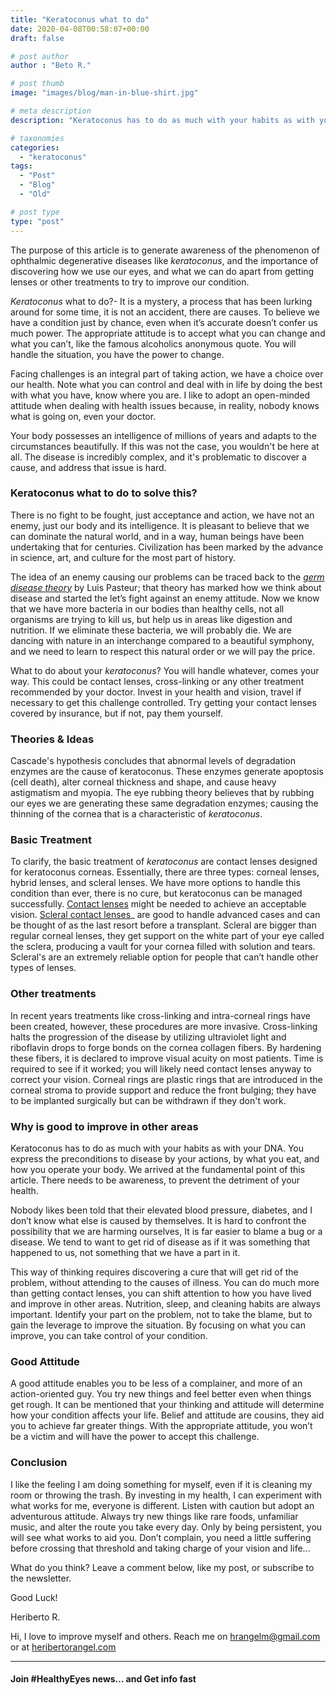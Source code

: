 ```yaml
---
title: "Keratoconus what to do"
date: 2020-04-08T00:58:07+00:00
draft: false

# post author
author : "Beto R."

# post thumb
image: "images/blog/man-in-blue-shirt.jpg"

# meta description
description: "Keratoconus has to do as much with your habits as with your DNA. You express the preconditions to disease by your actions"

# taxonomies
categories: 
  - "keratoconus"
tags:
  - "Post"
  - "Blog"
  - "Old"

# post type
type: "post"
---
```

The purpose of this article is to generate awareness of the phenomenon of ophthalmic degenerative diseases like _keratoconus_, and the importance of discovering how we use our eyes, and what we can do apart from getting lenses or other treatments to try to improve our condition.

_Keratoconus_ what to do?- It is a mystery, a process that has been lurking around for some time, it is not an accident, there are causes. To believe we have a condition just by chance, even when it’s accurate doesn’t confer us much power. The appropriate attitude is to accept what you can change and what you can’t, like the famous alcoholics anonymous quote. You will handle the situation, you have the power to change.

Facing challenges is an integral part of taking action, we have a choice over our health. Note what you can control and deal with in life by doing the best with what you have, know where you are. I like to adopt an open-minded attitude when dealing with health issues because, in reality, nobody knows what is going on, even your doctor.

Your body possesses an intelligence of millions of years and adapts to the circumstances beautifully. If this was not the case, you wouldn't be here at all. The disease is incredibly complex, and it's problematic to discover a cause, and address that issue is hard.

### **Keratoconus what to do to solve this?**

There is no fight to be fought, just acceptance and action, we have not an enemy, just our body and its intelligence. It is pleasant to believe that we can dominate the natural world, and in a way, human beings have been undertaking that for centuries. Civilization has been marked by the advance in science, art, and culture for the most part of history.

The idea of an enemy causing our problems can be traced back to the _[germ disease theory](https://en.wikipedia.org/wiki/Germ_theory_of_disease)_ by Luis Pasteur; that theory has marked how we think about disease and started the let’s fight against an enemy attitude. Now we know that we have more bacteria in our bodies than healthy cells, not all organisms are trying to kill us, but help us in areas like digestion and nutrition. If we eliminate these bacteria, we will probably die. We are dancing with nature in an interchange compared to a beautiful symphony, and we need to learn to respect this natural order or we will pay the price.

What to do about your _keratoconus_? You will handle whatever, comes your way. This could be contact lenses, cross-linking or any other treatment recommended by your doctor. Invest in your health and vision, travel if necessary to get this challenge controlled. Try getting your contact lenses covered by insurance, but if not, pay them yourself.

### **Theories & Ideas**

Cascade's hypothesis concludes that abnormal levels of degradation enzymes are the cause of keratoconus. These enzymes generate apoptosis (cell death), alter corneal thickness and shape, and cause heavy astigmatism and myopia. The eye rubbing theory believes that by rubbing our eyes we are generating these same degradation enzymes; causing the thinning of the cornea that is a characteristic of _keratoconus_.

### Basic Treatment

To clarify, the basic treatment of _keratoconus_ are contact lenses designed for keratoconus corneas. Essentially, there are three types: corneal lenses, hybrid lenses, and scleral lenses. We have more options to handle this condition than ever, there is no cure, but keratoconus can be managed successfully. [Contact lenses](../../posts/contact-lenses/) might be needed to achieve an acceptable vision. [Scleral contact lenses](../scleral-lenses/)_ are good to handle advanced cases and can be thought of as the last resort before a transplant. Scleral are bigger than regular corneal lenses, they get support on the white part of your eye called the sclera, producing a vault for your cornea filled with solution and tears. Scleral's are an extremely reliable option for people that can’t handle other types of lenses.

### Other treatments

In recent years treatments like cross-linking and intra-corneal rings have been created, however, these procedures are more invasive. Cross-linking halts the progression of the disease by utilizing ultraviolet light and riboflavin drops to forge bonds on the cornea collagen fibers. By hardening these fibers, it is declared to improve visual acuity on most patients. Time is required to see if it worked; you will likely need contact lenses anyway to correct your vision. Corneal rings are plastic rings that are introduced in the corneal stroma to provide support and reduce the front bulging; they have to be implanted surgically but can be withdrawn if they don't work.

### **Why is good to improve in other areas**

Keratoconus has to do as much with your habits as with your DNA. You express the preconditions to disease by your actions, by what you eat, and how you operate your body. We arrived at the fundamental point of this article. There needs to be awareness, to prevent the detriment of your health.

Nobody likes been told that their elevated blood pressure, diabetes, and I don’t know what else is caused by themselves. It is hard to confront the possibility that we are harming ourselves, It is far easier to blame a bug or a disease. We tend to want to get rid of disease as if it was something that happened to us, not something that we have a part in it.

This way of thinking requires discovering a cure that will get rid of the problem, without attending to the causes of illness. You can do much more than getting contact lenses, you can shift attention to how you have lived and improve in other areas. Nutrition, sleep, and cleaning habits are always important. Identify your part on the problem, not to take the blame, but to gain the leverage to improve the situation. By focusing on what you can improve, you can take control of your condition.

### Good Attitude

A good attitude enables you to be less of a complainer, and more of an action-oriented guy. You try new things and feel better even when things get rough. It can be mentioned that your thinking and attitude will determine how your condition affects your life. Belief and attitude are cousins, they aid you to achieve far greater things. With the appropriate attitude, you won’t be a victim and will have the power to accept this challenge.

### Conclusion

I like the feeling I am doing something for myself, even if it is cleaning my room or throwing the trash. By investing in my health, I can experiment with what works for me, everyone is different. Listen with caution but adopt an adventurous attitude. Always try new things like rare foods, unfamiliar music, and alter the route you take every day. Only by being persistent, you will see what works to aid you. Don’t complain, you need a little suffering before crossing that threshold and taking charge of your vision and life...

What do you think? Leave a comment below, like my post, or subscribe to the newsletter.

Good Luck!

Heriberto R.

Hi, I love to improve myself and others. Reach me on [hrangelm@gmail.com](mailto:hrangelm@gmail.com) or at [heribertorangel.com](http://heribertorangel.com)

* * *

#### Join #HealthyEyes news... and Get info fast